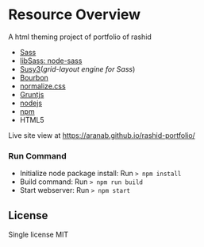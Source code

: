 # Resource Overview
A html theming project of portfolio of rashid

 - [Sass](https://sass-lang.com)
 - [libSass: node-sass](https://github.com/sass/node-sass)
 - [Susy3](http://oddbird.net/susy/)(*grid-layout engine for Sass*)
 - [Bourbon](https://www.bourbon.io/)
 - [normalize.css](https://github.com/necolas/normalize.css)
 - [Gruntjs](http://gruntjs.com/)
 - [nodejs](https://nodejs.org/en/)
 - [npm](https://www.npmjs.com/)
 - HTML5
 
Live site view at https://aranab.github.io/rashid-portfolio/

### Run Command
 - Initialize node package install: Run `> npm install`
 - Build command: Run `> npm run build`
 - Start webserver: Run `> npm start`

## License
 Single license MIT
